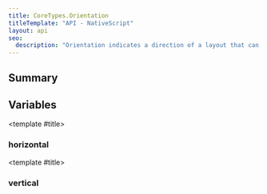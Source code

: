 ```yaml
---
title: CoreTypes.Orientation
titleTemplate: "API - NativeScript"
layout: api
seo:
  description: "Orientation indicates a direction of a layout that can exist in a horizontal or vertical state."
---
```


<!-- This page is auto generated, do not edit manually. -->
<!-- Run "yarn generate:api-docs" to regenerate -->

<script setup lang="ts">
  import { provide } from "vue";
  import API_DATA from "./CoreTypes-Orientation.data.json";
  
  provide('API_DATA', API_DATA);
</script>

<APIRefHierarchy v-once />

<APIRefComment commentBase64="eyJibG9ja1RhZ3MiOltdLCJtb2RpZmllclRhZ3MiOnt9LCJzdW1tYXJ5IjpbeyJraW5kIjoidGV4dCIsInRleHQiOiJPcmllbnRhdGlvbiBpbmRpY2F0ZXMgYSBkaXJlY3Rpb24gb2YgYSBsYXlvdXQgdGhhdCBjYW4gZXhpc3QgaW4gYSBob3Jpem9udGFsIG9yIHZlcnRpY2FsIHN0YXRlLiJ9XX0=" v-once />

## <Heading ignore>Summary</Heading>

<APIRefSummary v-once />

## Variables

<div class="isConst">

<APIRef for="2626" v-once>

<template #title>

### horizontal

</template>

</APIRef>

</div>

<div class="isConst">

<APIRef for="2627" v-once>

<template #title>

### vertical

</template>

</APIRef>

</div>
